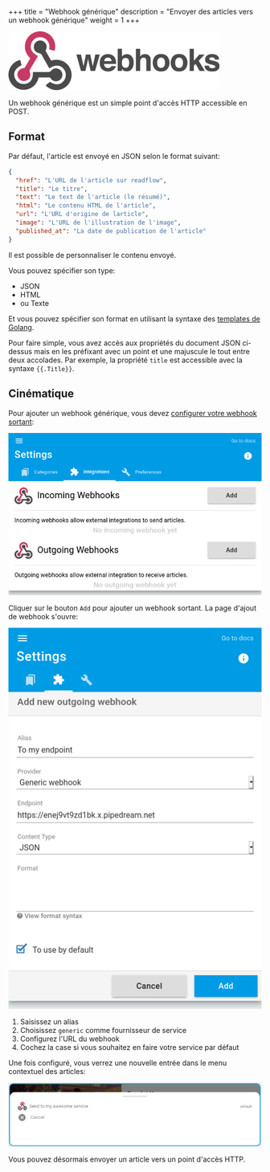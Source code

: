 +++
title = "Webhook générique"
description = "Envoyer des articles vers un webhook générique"
weight = 1
+++

![](images/webhook.png)

Un webhook générique est un simple point d'accès HTTP accessible en POST.

## Format

Par défaut, l'article est envoyé en JSON selon le format suivant:

```json
{
  "href": "L'URL de l'article sur readflow",
  "title": "Le titre",
  "text": "Le text de l'article (le résumé)",
  "html": "Le contenu HTML de l'article",
  "url": "L'URL d'origine de larticle",
  "image": "L'URL de l'illustration de l'image",
  "published_at": "La date de publication de l'article"
}
```

Il est possible de personnaliser le contenu envoyé.

Vous pouvez spécifier son type:

- JSON
- HTML
- ou Texte

Et vous pouvez spécifier son format en utilisant la syntaxe des [templates de Golang](https://golang.org/pkg/text/template/).

Pour faire simple, vous avez accès aux propriétés du document JSON ci-dessus mais en les préfixant avec un point et une majuscule le tout entre deux accolades.
Par exemple, la propriété `title` est accessible avec la syntaxe `{{.Title}}`.

## Cinématique

Pour ajouter un webhook générique, vous devez [configurer votre webhook sortant](https://readflow.app/settings/integrations):

![](../../incoming-webhook/integrations.png)

Cliquer sur le bouton `Add` pour ajouter un webhook sortant.
La page d'ajout de webhook s'ouvre:

![](images/config.png)

1. Saisissez un alias
1. Choisissez `generic` comme fournisseur de service
1. Configurez l'URL du webhook
1. Cochez la case si vous souhaitez en faire votre service par défaut

Une fois configuré, vous verrez une nouvelle entrée dans le menu contextuel des articles:

![](images/send-to-webhook.png)

Vous pouvez désormais envoyer un article vers un point d'accès HTTP.
